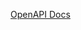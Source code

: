 <a href="https://htmlpreview.github.io/?https://github.com/department-of-veterans-affairs/vets-api/blob/master/modules/mobile/docs/index.html" target="_blank">OpenAPI Docs</a>
